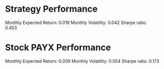 # Strategy Performance
Monthly Expected Return: 0.019
Monthly Volatility: 0.042
Sharpe ratio: 0.453
# Stock PAYX Performance
Monthly Expected Return: 0.009
Monthly Volatility: 0.054
Sharpe ratio: 0.173

